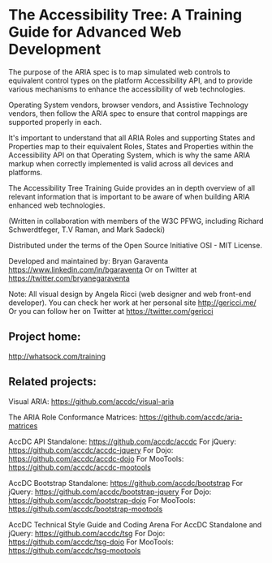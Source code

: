 The Accessibility Tree: A Training Guide for Advanced Web Development
========

The purpose of the ARIA spec is to map simulated web controls to equivalent control types on the platform Accessibility API, and to provide various mechanisms to enhance the accessibility of web technologies. 

Operating System vendors, browser vendors, and Assistive Technology vendors, then follow the ARIA spec to ensure that control mappings are supported properly in each. 

It's important to understand that all ARIA Roles and supporting States and Properties map to their equivalent Roles, States and Properties within the Accessibility API on that Operating System, which is why the same ARIA markup when correctly implemented is valid across all devices and platforms.  

The Accessibility Tree Training Guide provides an in depth overview of all relevant information that is important to be aware of when building ARIA enhanced web technologies.

(Written in collaboration with members of the W3C PFWG, including Richard Schwerdtfeger, T.V Raman, and Mark Sadecki)

Distributed under the terms of the Open Source Initiative OSI - MIT License.

Developed and maintained by: Bryan Garaventa https://www.linkedin.com/in/bgaraventa
Or on Twitter at https://twitter.com/bryanegaraventa

Note: All visual design by Angela Ricci (web designer and web front-end developer). You can check her work at her personal site http://gericci.me/
Or you can follow her on Twitter at https://twitter.com/gericci

Project home:
-----

http://whatsock.com/training

Related projects:
-----

Visual ARIA: https://github.com/accdc/visual-aria

The ARIA Role Conformance Matrices: https://github.com/accdc/aria-matrices

AccDC API
Standalone: https://github.com/accdc/accdc
For jQuery: https://github.com/accdc/accdc-jquery
For Dojo: https://github.com/accdc/accdc-dojo
For MooTools: https://github.com/accdc/accdc-mootools

AccDC Bootstrap
Standalone: https://github.com/accdc/bootstrap
For jQuery: https://github.com/accdc/bootstrap-jquery
For Dojo: https://github.com/accdc/bootstrap-dojo
For MooTools: https://github.com/accdc/bootstrap-mootools

AccDC Technical Style Guide and Coding Arena
For AccDC Standalone and jQuery: https://github.com/accdc/tsg
For Dojo: https://github.com/accdc/tsg-dojo
For MooTools: https://github.com/accdc/tsg-mootools
